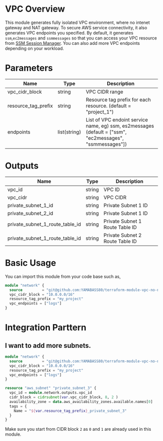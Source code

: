 # VPC Overview

This module generates fully isolated VPC environment, where no intenet gateway and NAT gateway. To secure AWS service connectivity, it also generates VPC endpoints you specified. By default, it generates `ssm`,`ec2messages` and `ssmmessages` so that you can access your VPC resource from [SSM Session Manager](https://docs.aws.amazon.com/systems-manager/latest/userguide/session-manager.html). You can also add more VPC endpoints depending on your workload.



# Parameters
|  Name  |  Type  | Description  |
| ---- | ---- | ---- |
|  vpc_cidr_block  |  string  | VPC CIDR range  |
|  resource_tag_prefix  |  string  | Resource tag prefix for each resource. (default = "project_1")  |
|  endpoints  |  list(string)  | List of VPC endoint service name, eg) ssm, es2messages (default = ["ssm", "ec2messages", "ssmmessages"])  |


# Outputs
|  Name  |  Type  | Description  |
| ---- | ---- | ---- |
|  vpc_id  |  string  | VPC ID  |
|  vpc_cidr  |  string  | VPC CIDR  |
|  private_subnet_1_id |  string  | Private Subnet 1 ID  |
|  private_subnet_2_id  |  string  | Private Subnet 1 ID  |
|  private_subnet_1_route_table_id |  string  | Private Subnet 1 Route Table ID |
|  private_subnet_1_route_table_id |  string  | Private Subnet 2 Route Table ID |

# Basic Usage

You can import this module from your code base such as, 

```terraform
module "network" {
  source         = "git@github.com:YAMABASS80/terraform-module-vpc-no-nat.git?ref=1.0.0"
  vpc_cidr_block = "10.0.0.0/16"
  resource_tag_prefix = "my_project"
  vpc_endpoints = ["logs"]
}
```

# Integration Parttern

## I want to add more subnets.
```terraform
module "network" {
  source         = "git@github.com:YAMABASS80/terraform-module-vpc-no-nat.git?ref=1.0.0"
  vpc_cidr_block = "10.0.0.0/16"
  resource_tag_prefix = "my_project"
  vpc_endpoints = ["logs"]
}

resource "aws_subnet" "private_subnet_3" {
  vpc_id = module.network.outputs.vpc_id
  cidr_block = cidrsubnet(var.vpc_cidr_block, 8, 2 )
  availability_zone = data.aws_availability_zones.available.names[0]
  tags = {
    Name = "${var.resource_tag_prefix}_private_subnet_3"
  }
}
```
Make sure you start from CIDR block `2` as `0` and `1` are already used in this module.